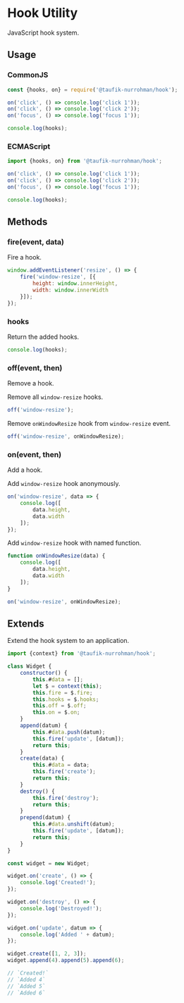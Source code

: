 Hook Utility
============

JavaScript hook system.

Usage
-----

### CommonJS

~~~ js
const {hooks, on} = require('@taufik-nurrohman/hook');

on('click', () => console.log('click 1'));
on('click', () => console.log('click 2'));
on('focus', () => console.log('focus 1'));

console.log(hooks);
~~~

### ECMAScript

~~~ js
import {hooks, on} from '@taufik-nurrohman/hook';

on('click', () => console.log('click 1'));
on('click', () => console.log('click 2'));
on('focus', () => console.log('focus 1'));

console.log(hooks);
~~~

Methods
-------

### fire(event, data)

Fire a hook.

~~~ js
window.addEventListener('resize', () => {
    fire('window-resize', [{
        height: window.innerHeight,
        width: window.innerWidth
    }]);
});
~~~

### hooks

Return the added hooks.

~~~ js
console.log(hooks);
~~~

### off(event, then)

Remove a hook.

Remove all `window-resize` hooks.

~~~ js
off('window-resize');
~~~

Remove `onWindowResize` hook from `window-resize` event.

~~~ js
off('window-resize', onWindowResize);
~~~

### on(event, then)

Add a hook.

Add `window-resize` hook anonymously.

~~~ js
on('window-resize', data => {
    console.log([
        data.height,
        data.width
    ]);
});
~~~

Add `window-resize` hook with named function.

~~~ js
function onWindowResize(data) {
    console.log([
        data.height,
        data.width
    ]);
}

on('window-resize', onWindowResize);
~~~

Extends
-------

Extend the hook system to an application.

~~~ js
import {context} from '@taufik-nurrohman/hook';

class Widget {
    constructor() {
        this.#data = [];
        let $ = context(this);
        this.fire = $.fire;
        this.hooks = $.hooks;
        this.off = $.off;
        this.on = $.on;
    }
    append(datum) {
        this.#data.push(datum);
        this.fire('update', [datum]);
        return this;
    }
    create(data) {
        this.#data = data;
        this.fire('create');
        return this;
    }
    destroy() {
        this.fire('destroy');
        return this;
    }
    prepend(datum) {
        this.#data.unshift(datum);
        this.fire('update', [datum]);
        return this;
    }
}

const widget = new Widget;

widget.on('create', () => {
    console.log('Created!');
});

widget.on('destroy', () => {
    console.log('Destroyed!');
});

widget.on('update', datum => {
    console.log('Added ' + datum);
});

widget.create([1, 2, 3]);
widget.append(4).append(5).append(6);

// `Created!`
// `Added 4`
// `Added 5`
// `Added 6`
~~~
